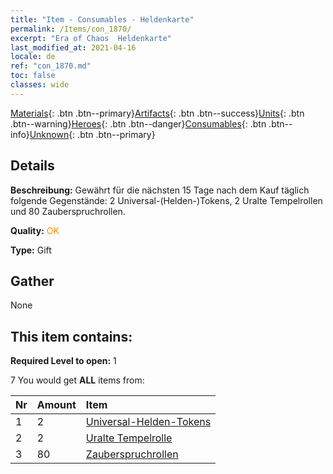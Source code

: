 ```yaml
---
title: "Item - Consumables - Heldenkarte"
permalink: /Items/con_1870/
excerpt: "Era of Chaos  Heldenkarte"
last_modified_at: 2021-04-16
locale: de
ref: "con_1870.md"
toc: false
classes: wide
---
```

 [Materials](/de/Items/){: .btn .btn--primary}[Artifacts](/de/Items/Artifacts/){: .btn .btn--success}[Units](/de/Items/Units/){: .btn .btn--warning}[Heroes](/de/Items/Heroes/){: .btn .btn--danger}[Consumables](/de/Items/Consumables/){: .btn .btn--info}[Unknown](/de/Items/Unknown/){: .btn .btn--primary}

## Details
 **Beschreibung:** Gewährt für die nächsten 15 Tage nach dem Kauf täglich folgende Gegenstände: 2 Universal-(Helden-)Tokens, 2 Uralte Tempelrollen und 80 Zauberspruchrollen.

 **Quality:** <span style="color: #FF8C00">OK</span>

 **Type:** Gift

## Gather

  None

## This item contains:

 **Required Level to open:** 1

 7 You would get **ALL** items  from:

  | Nr | Amount |     Item    |
  |:---|:-------|:------------|
  | 1 | 2 | [Universal-Helden-Tokens](/de/Items/her_358/) |  | 
  | 2 | 2 | [Uralte Tempelrolle](/de/Items/con_697/) |  | 
  | 3 | 80 | [Zauberspruchrollen](/de/Items/con_694/) |  | 
